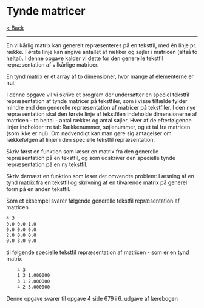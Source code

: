 # Tynde matricer

[< Back](../README.md)

---

En vilkårlig matrix kan generelt repræsenteres på en tekstfil, med én linje pr. række. Første linje kan angive antallet af rækker og søjler i matricen (altså to heltal). I denne opgave kalder vi dette for den generelle tekstfil repræsentation af vilkårlige matricer.

En tynd matrix er et array af to dimensioner, hvor mange af elementerne er nul.

I denne opgave vil vi skrive et program der undersøtter en speciel tekstfil repræsentation af tynde matricer på tekstfiler, som i visse tilfælde fylder mindre end den generelle repræsentation af matricer på tekstfiler. I den nye repræsentation skal den første linje af tekstfilen indeholde dimensionerne af matricen - to heltal - antal rækker og antal søjler. Hver af de efterfølgende linjer indholder tre tal: Rækkenummer, søjlenummer, og et tal fra matricen (som ikke er nul). Om nødvendigt kan man gøre sig antagelser om rækkefølgen af linjer i den specielle tekstfil repræsentation.

Skriv først en funktion som læser en matrix fra den generelle repræsentation på en tekstfil, og som udskriver den specielle tynde repræsentation på en ny tekstfil.

Skriv dernæst en funktion som løser det omvendte problem: Læsning af en tynd matrix fra en tekstfil og skrivning af en tilvarende matrix på generel form på en anden tekstfil.

Som et eksempel svarer følgende generelle tekstfil repræsentation af matricen

```txt
4 3
0.0 0.0 1.0
0.0 0.0 0.0
2.0 0.0 0.0
0.0 3.0 0.0
```

til følgende specielle tekstfil repræsentation af matricen - som er en tynd matrix

```txt
    4 3
    1 3 1.000000
    3 1 2.000000
    4 2 3.000000
```

Denne opgave svarer til opgave 4 side 679 i 6. udgave af lærebogen

